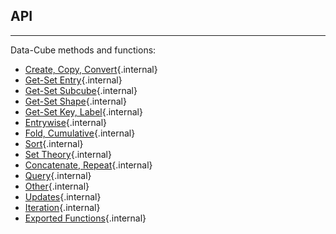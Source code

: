 ## API

---

Data-Cube methods and functions:

* [Create, Copy, Convert](?create){.internal}
* [Get-Set Entry](?entries){.internal}
* [Get-Set Subcube](?subcubes){.internal}
* [Get-Set Shape](?shape){.internal}
* [Get-Set Key, Label](?keys){.internal}
* [Entrywise](?entrywise){.internal}
* [Fold, Cumulative](?fold){.internal}
* [Sort](?sort){.internal}
* [Set Theory](?sets){.internal}
* [Concatenate, Repeat](?concatenate){.internal}
* [Query](?query){.internal}
* [Other](?other){.internal}
* [Updates](?updates){.internal}
* [Iteration](?iteration){.internal}
* [Exported Functions](?exported){.internal}